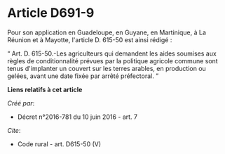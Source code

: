 # Article D691-9

Pour son application en Guadeloupe, en Guyane, en Martinique, à La Réunion et à Mayotte, l'article D. 615-50 est ainsi
rédigé : 

“ Art. D. 615-50.-Les agriculteurs qui demandent les aides soumises aux règles de conditionnalité prévues par la politique
agricole commune sont tenus d'implanter un couvert sur les terres arables, en production ou gelées, avant une date fixée par
arrêté préfectoral. ”

**Liens relatifs à cet article**

_Créé par_:

  - Décret n°2016-781 du 10 juin 2016 - art. 7

_Cite_:

  - Code rural - art. D615-50 (V)
